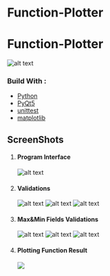 # Function-Plotter
# Function-Plotter

![alt text](https://github.com/AhmedLotfy02/Function-Plotter1/blob/main/screenshots/p.jpg)

<h3>Build With : </h3>
 <ul>
  <li><a href="https://www.python.org/">Python</a></li>
  <li><a href="https://build-system.fman.io/pyqt5-tutorial">PyQt5</a></li>
  <li><a href="https://docs.python.org/3/library/unittest.html">unittest</a></li>
  <li><a href="https://matplotlib.org/">matplotlib</a></li>
 </ul>

   
   

<h2 href="#screenshots">ScreenShots</h2>
<ol>
 <li>
  <h4>Program Interface</h4>
  
  ![alt text](/screen/s9.png)

 </li>
 <li>
  <h4>Validations</h4>
  
  ![alt text](/screen/s1.png)
  ![alt text](/screen/s2.png)
  ![alt text](/screen/s8.png)
 </li>
 <li>
  <h4>Max&Min Fields Validations</h4>

 ![alt text](/screen/s3.png)
  ![alt text](/screen/s4.png)
  ![alt text](/screen/s5.png)
 </li> 
 
<li> 
 <h4>Plotting Function Result</h4> 
  <img src="/screen/s6.png">
 </li>
</ol>

  

